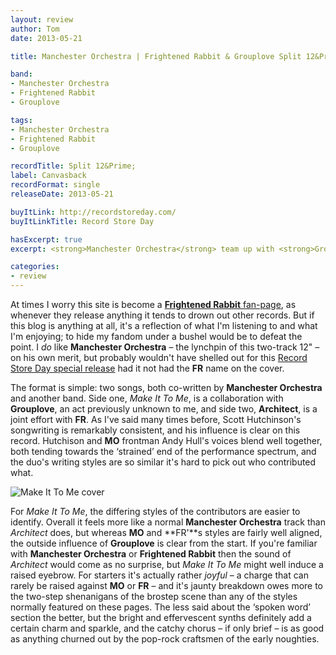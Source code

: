 ```yaml
---
layout: review
author: Tom
date: 2013-05-21

title: Manchester Orchestra | Frightened Rabbit & Grouplove Split 12&Prime;

band:
- Manchester Orchestra
- Frightened Rabbit
- Grouplove

tags:
- Manchester Orchestra
- Frightened Rabbit
- Grouplove

recordTitle: Split 12&Prime;
label: Canvasback
recordFormat: single
releaseDate: 2013-05-21

buyItLink: http://recordstoreday.com/
buyItLinkTitle: Record Store Day

hasExcerpt: true
excerpt: <strong>Manchester Orchestra</strong> team up with <strong>Grouplove</strong> and <strong>EbM</strong>-favourites <strong>Frightened Rabbit</strong> for a special Record Store Day vinyl.

categories:
- review
---
```


At times I worry this site is become a [**Frightened Rabbit** fan-page](http://eatenbymonsters/?s=frightened+rabbit), as whenever they release anything it tends to drown out other records. But if this blog is anything at all, it's a reflection of what I'm listening to and what I'm enjoying; to hide my fandom under a bushel would be to defeat the point. I _do_ like **Manchester Orchestra** – the lynchpin of this two-track 12" – on his own merit, but probably wouldn't have shelled out for this [Record Store Day special release](http://www.recordstoreday.co.uk/) had it not had the **FR** name on the cover.

The format is simple: two songs, both co-written by **Manchester Orchestra** and another band. Side one, *Make It To Me*, is a collaboration with **Grouplove**, an act previously unknown to me, and side two, **Architect**, is a joint effort with **FR**. As I've said many times before, Scott Hutchinson's songwriting is remarkably consistent, and his influence is clear on this record. Hutchison and **MO** frontman Andy Hull's voices blend well together, both tending towards the ‘strained’ end of the performance spectrum, and the duo's writing styles are so similar it's hard to pick out who contributed what.

![Make It To Me cover](http://eatenbymonsters/wp-content/uploads/2013/05/make-it-to-me-100x100.jpg)

For *Make It To Me*, the differing styles of the contributors are easier to identify. Overall it feels more like a normal **Manchester Orchestra** track than *Architect* does, but whereas **MO** and **FR'**s styles are fairly well aligned, the outside influence of **Grouplove** is clear from the start. If you're familiar with **Manchester Orchestra** or **Frightened Rabbit** then the sound of *Architect* would come as no surprise, but *Make It To Me* might well induce a raised eyebrow. For starters it's actually rather _joyful_ – a charge that can rarely be raised against **MO** or **FR** – and it's jaunty breakdown owes more to the two-step shenanigans of the brostep scene than any of the styles normally featured on these pages. The less said about the ‘spoken word’ section the better, but the bright and effervescent synths definitely add a certain charm and sparkle, and the catchy chorus – if only brief – is as good as anything churned out by the pop-rock craftsmen of the early noughties.